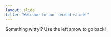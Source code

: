 ```yaml
---
layout: slide
title: "Welcome to our second slide!"
---
```

Something witty!?
Use the left arrow to go back!
